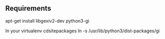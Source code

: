 

Requirements
------------

apt-get install libgexiv2-dev python3-gi

In your virtualenv
cdsitepackages
ln -s /usr/lib/python3/dist-packages/gi

